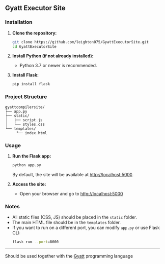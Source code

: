 
## Gyatt Executor Site

### Installation

1. **Clone the repository:**
	```sh
	git clone https://github.com/leighton075/GyattExecutorSite.git
	cd GyattExecutorSite
	```

2. **Install Python (if not already installed):**
	- Python 3.7 or newer is recommended.

3. **Install Flask:**
	```sh
	pip install flask
	```

### Project Structure

```
gyattcompilersite/
├── app.py
├── static/
│   ├── script.js
│   └── styles.css
└── templates/
	 └── index.html
```

### Usage

1. **Run the Flask app:**
	```sh
	python app.py
	```
	By default, the site will be available at [http://localhost:5000](http://localhost:5000).

2. **Access the site:**
	- Open your browser and go to [http://localhost:5000](http://localhost:5000)

### Notes

- All static files (CSS, JS) should be placed in the `static` folder.
- The main HTML file should be in the `templates` folder.
- If you want to run on a different port, you can modify `app.py` or use Flask CLI:
  ```sh
  flask run --port=8000
  ```

---
Should be used together with the [Gyatt](https://github.com/pokeshah/Gyatt) programming language
